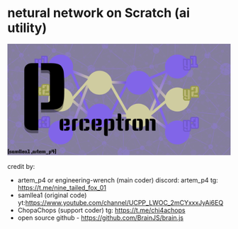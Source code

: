 # netural network on Scratch (ai utility)

![icon](https://github.com/engineering-wrench/scratch-ai/blob/main/icon.png)

credit by:

+ artem_p4 or engineering-wrench (main coder) discord: artem_p4 tg: <https://t.me/nine_tailed_fox_01>
+ samllea1 (original code)  yt:<https://www.youtube.com/channel/UCPP_LWOC_2mCYxxxJyAi6EQ>
+ ChopaChops (support coder) tg: <https://t.me/chi4achops>
+ open source github - <https://github.com/BrainJS/brain.js>
